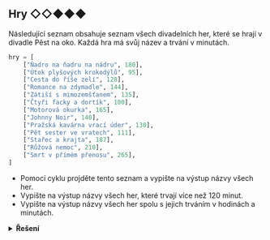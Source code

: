 ## Hry ◇◇◆◆◆

Následující seznam obsahuje seznam všech divadelních her, které se hrají v divadle Pěst na oko. Každá hra má svůj název
a trvání v minutách.

```python
hry = [
    ["Ňadro na ňadru na nádru", 180],
    ["Útok plyšových krokodýlů", 95],
    ["Cesta do říše zelí", 128],
    ["Romance na zdymadle", 144],
    ["Zátiší s mimozemšťanem", 135],
    ["Čtyři facky a dortík", 100],
    ["Motorová okurka", 165],
    ["Johnny Noir", 140],
    ["Pražská kavárna vrací úder", 130],
    ["Pět sester ve vratech", 111],
    ["Stařec a krajta", 187],
    ["Růžová nemoc", 210],
    ["Smrt v přímém přenosu", 265],
]
```

- Pomocí cyklu projděte tento seznam a vypište na výstup názvy všech her.
- Vypište na výstup názvy všech her, které trvají více než 120 minut.
- Vypište na výstup názvy všech her spolu s jejich trváním v hodinách a minutách.

<details>
<summary><b>Řešení</b></summary>


```python
# Pomocí cyklu projděte tento seznam a vypište na výstup názvy všech her.
for hra in hry:
    print(hra[0])

# Vypište na výstup názvy všech her, které trvají více než 120 minut.
for hra in hry:
    if hra[1] > 120:
        print(hra[0])

# Vypište na výstup názvy všech her spolu s jejich trváním v hodinách a minutách.
for hra in hry:
    print(f"{hra[0]} trvá {hra[1] // 60} hodin a {hra[1] % 60} minut.")
```

</details>
